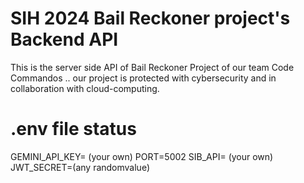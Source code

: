 # SIH 2024 Bail Reckoner project's Backend API
  This is the server side API of Bail Reckoner Project of our team Code Commandos .. our project is protected with cybersecurity and in collaboration with cloud-computing.

# .env file status
  GEMINI_API_KEY=   (your own)
PORT=5002
SIB_API=        (your own)
JWT_SECRET=(any randomvalue)
